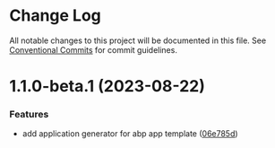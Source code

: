 # Change Log

All notable changes to this project will be documented in this file.
See [Conventional Commits](https://conventionalcommits.org) for commit guidelines.

# 1.1.0-beta.1 (2023-08-22)

### Features

- add application generator for abp app template ([06e785d](https://github.com/fs-tw/abp.ng/commit/06e785d4266dbbffbbcc39bd5c78b5c42cd8122b))

